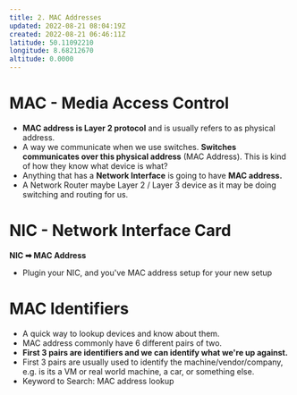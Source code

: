 ```yaml
---
title: 2. MAC Addresses
updated: 2022-08-21 08:04:19Z
created: 2022-08-21 06:46:11Z
latitude: 50.11092210
longitude: 8.68212670
altitude: 0.0000
---
```


# MAC - Media Access Control
- **MAC address is Layer 2 protocol** and is usually refers to as physical address.
- A way we communicate when we use switches. **Switches communicates over this physical address** (MAC Address). This is kind of how they know what device is what? 
- Anything that has a **Network Interface** is going to have **MAC address.**
- A Network Router maybe Layer 2 / Layer 3 device as it may be doing switching and routing for us.
# NIC - Network Interface Card
**NIC ➡ MAC Address**
- Plugin your NIC, and you've MAC address setup for your new setup

# MAC Identifiers
- A quick way to lookup devices and know about them.
- MAC address commonly have 6 different pairs of two.
- **First 3 pairs are identifiers and we can identify what we're up against.**
- First 3 pairs are usually used to identify the machine/vendor/company, e.g. is its a VM or real world machine, a car, or something else.
- Keyword to Search: MAC address lookup